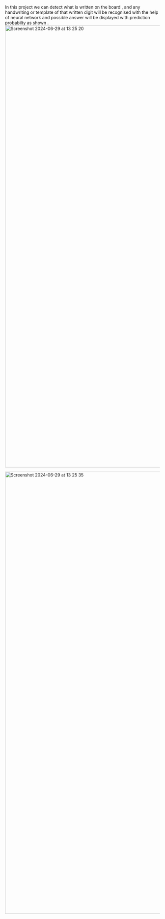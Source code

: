 In this project we can detect what is written on the board , and any handwriting or template of that written digit will be recognised with the help of neural network and possible answer will be displayed with prediction probabilty as shown . 
<img width="1440" alt="Screenshot 2024-06-29 at 13 25 20" src="https://github.com/drvzir/Handwritten-detection/assets/118794692/424633cd-05ad-4120-9c43-3ab4d485a855">

<img width="1440" alt="Screenshot 2024-06-29 at 13 25 35" src="https://github.com/drvzir/Handwritten-detection/assets/118794692/dff50d6c-4f90-43bb-a5af-d9e08db6f457">

